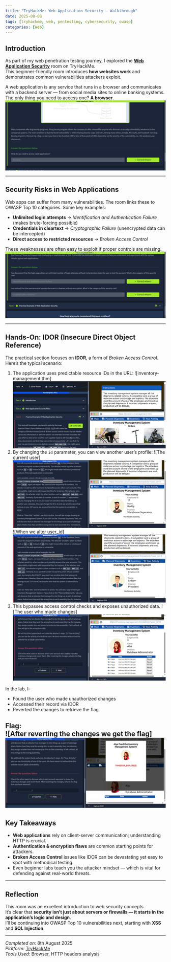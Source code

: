 ```yaml
---
title: "TryHackMe: Web Application Security — Walkthrough"
date: 2025-08-08
tags: [tryhackme, web, pentesting, cybersecurity, owasp]
categories: [Web]
---
```



## Introduction

As part of my web penetration testing journey, I explored the **[Web Application Security](https://tryhackme.com/room/introwebapplicationsecurity)** room on TryHackMe.  
This beginner-friendly room introduces **how websites work** and demonstrates common vulnerabilities attackers exploit.

A web application is any service that runs in a browser and communicates with a backend server — from social media sites to online banking systems.  
The only thing you need to access one? **A browser**.
<img src="/assets/img/THM/Web/0.png" alt="Task One" style="max-width:100%; height:auto;">


---

## Security Risks in Web Applications

Web apps can suffer from many vulnerabilities. The room links these to OWASP Top 10 categories. Some key examples:

- **Unlimited login attempts** → *Identification and Authentication Failure* (makes brute-forcing possible)
- **Credentials in cleartext** → *Cryptographic Failure* (unencrypted data can be intercepted)
- **Direct access to restricted resources** → *Broken Access Control*

These weaknesses are often easy to exploit if proper controls are missing.
<img src="/assets/img/THM/Web/00.png" alt="Task One" style="max-width:100%; height:auto;">

---

## Hands-On: IDOR (Insecure Direct Object Reference)

The practical section focuses on **IDOR**, a form of *Broken Access Control*.  
Here’s the typical scenario:

1. The application uses predictable resource IDs in the URL:
![inventory-management.thm]<img src="/assets/img/THM/Web/1.png" alt="Task One" style="max-width:100%; height:auto;">
2. By changing the `id` parameter, you can view another user’s profile:
![The current user]<img src="/assets/img/THM/Web/2.png" alt="Task One" style="max-width:100%; height:auto;">
![When we alter user_id]<img src="/assets/img/THM/Web/3.png" alt="Task One" style="max-width:100%; height:auto;">
3. This bypasses access control checks and exposes unauthorized data.
![The user who made changes]<img src="/assets/img/THM/Web/4.png" alt="Task One" style="max-width:100%; height:auto;">

In the lab, I:
- Found the user who made unauthorized changes
- Accessed their record via IDOR
- Reverted the changes to retrieve the flag

**Flag:**  
![After reverting the changes we get the flag]<img src="/assets/img/THM/Web/5.png" alt="Task One" style="max-width:100%; height:auto;">
---

## Key Takeaways

- **Web applications** rely on client-server communication; understanding HTTP is crucial.
- **Authentication & encryption flaws** are common starting points for attackers.
- **Broken Access Control** issues like IDOR can be devastating yet easy to spot with methodical testing.
- Even beginner labs teach you the attacker mindset — which is vital for defending against real-world threats.

---

## Reflection

This room was an excellent introduction to web security concepts.  
It’s clear that **security isn’t just about servers or firewalls — it starts in the application’s logic and design**.  
I’ll be continuing into OWASP Top 10 vulnerabilities next, starting with **XSS** and **SQL Injection**.

---

*Completed on:* 8th August 2025  
*Platform:* [TryHackMe](https://tryhackme.com/)  
*Tools Used:* Browser, HTTP headers analysis
